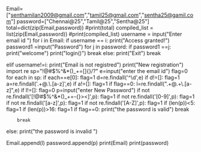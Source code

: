 Email=["senthamilan2009@gmail.com","tamil25@gmail.com","sentha25@gamil.com"]
password=["Chennai@25","Tamil@25","Sentha@25"]
total=dict(zip(Email,password))
#print(total)
compiled_list = list(zip(Email,password))
#print(compiled_list)
username = input("Enter email id ")
for i in Email:
  if username == i:
    print("Access granted!")
    password1 =input("Password")
    for j in password:
      if password1 ==j:
        print("welcome")
        print("login()")
        break
      else:
        print("Exit")
    break

  elif username!=i:
        print("Email is not registred")
        print("New registration")
        import re
        sp="!@#$%^&*()_+=[]{}/?"
        e=input("enter the email id")
        flag=0
        for each in sp:
          if each==e[0]:
            flag=1
          d=re.findall('^\d',e)
          if d!=[]:
            flag=1
          a=re.findall('.+@.\.[a-z]',e)
          if a!=[]:
            flag=1
          if flag==0:
           l=re.findall(".+@.+\.[a-z]",e)
          if l!=[]:
            flag=0
            p=input("enter New Password")
            if not re.findall('[!@#$%^&*()_+=-{}><]',p):
             flag=1
            if not re.findall('[0-9]',p):
              flag=1
            if not re.findall('[a-z]',p):
             flag=1
            if not re.findall('[A-Z]',p):
             flag=1
            if (len(p))<5:
             flag=1
            if (len(p))>16:
             flag=1
            if flag==0:
             print("the password is valid")
             break
        
        break     
      
  else:
           print("the password is invalid ")

Email.append(l)
password.append(p)
print(Email)
print(password)           

